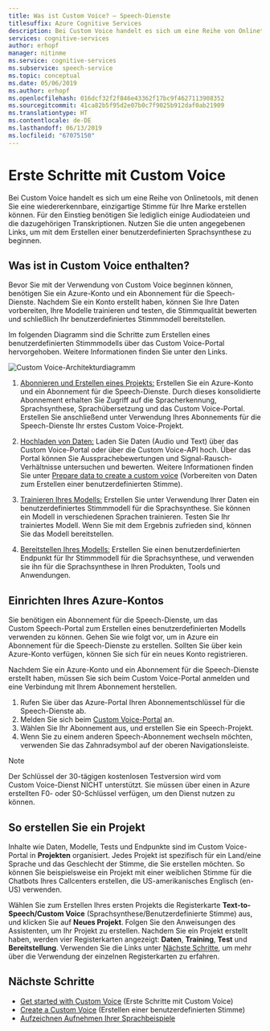 ```yaml
---
title: Was ist Custom Voice? – Speech-Dienste
titlesuffix: Azure Cognitive Services
description: Bei Custom Voice handelt es sich um eine Reihe von Onlinetools, mit denen Sie eine wiedererkennbare, einzigartige Stimme für Ihre Marke erstellen können. Für den Einstieg benötigen Sie lediglich einige Audiodateien und die dazugehörigen Transkriptionen. Nutzen Sie die unten angegebenen Links, um mit der Erstellung einer benutzerdefinierten Spracherkennung zu beginnen.
services: cognitive-services
author: erhopf
manager: nitinme
ms.service: cognitive-services
ms.subservice: speech-service
ms.topic: conceptual
ms.date: 05/06/2019
ms.author: erhopf
ms.openlocfilehash: 016dcf32f2f846e43362f17bc9f4627113908352
ms.sourcegitcommit: 41ca82b5f95d2e07b0c7f9025b912daf0ab21909
ms.translationtype: HT
ms.contentlocale: de-DE
ms.lasthandoff: 06/13/2019
ms.locfileid: "67075150"
---
```

# <a name="get-started-with-custom-voice"></a>Erste Schritte mit Custom Voice

Bei Custom Voice handelt es sich um eine Reihe von Onlinetools, mit denen Sie eine wiedererkennbare, einzigartige Stimme für Ihre Marke erstellen können. Für den Einstieg benötigen Sie lediglich einige Audiodateien und die dazugehörigen Transkriptionen. Nutzen Sie die unten angegebenen Links, um mit dem Erstellen einer benutzerdefinierten Sprachsynthese zu beginnen.

## <a name="whats-in-custom-voice"></a>Was ist in Custom Voice enthalten?

Bevor Sie mit der Verwendung von Custom Voice beginnen können, benötigen Sie ein Azure-Konto und ein Abonnement für die Speech-Dienste. Nachdem Sie ein Konto erstellt haben, können Sie Ihre Daten vorbereiten, Ihre Modelle trainieren und testen, die Stimmqualität bewerten und schließlich Ihr benutzerdefiniertes Stimmmodell bereitstellen.

Im folgenden Diagramm sind die Schritte zum Erstellen eines benutzerdefinierten Stimmmodells über das Custom Voice-Portal hervorgehoben. Weitere Informationen finden Sie unter den Links.

![Custom Voice-Architekturdiagramm](media/custom-voice/custom-voice-diagram.png)

1.  [Abonnieren und Erstellen eines Projekts:](#set-up-your-azure-account) Erstellen Sie ein Azure-Konto und ein Abonnement für die Speech-Dienste. Durch dieses konsolidierte Abonnement erhalten Sie Zugriff auf die Spracherkennung, Sprachsynthese, Sprachübersetzung und das Custom Voice-Portal. Erstellen Sie anschließend unter Verwendung Ihres Abonnements für die Speech-Dienste Ihr erstes Custom Voice-Projekt.

2.  [Hochladen von Daten:](how-to-custom-voice-create-voice.md#upload-your-datasets) Laden Sie Daten (Audio und Text) über das Custom Voice-Portal oder über die Custom Voice-API hoch. Über das Portal können Sie Aussprachebewertungen und Signal-Rausch-Verhältnisse untersuchen und bewerten. Weitere Informationen finden Sie unter [Prepare data to create a custom voice](how-to-custom-voice-prepare-data.md) (Vorbereiten von Daten zum Erstellen einer benutzerdefinierten Stimme).

3.  [Trainieren Ihres Modells:](how-to-custom-voice-create-voice.md#build-your-custom-voice-model) Erstellen Sie unter Verwendung Ihrer Daten ein benutzerdefiniertes Stimmmodell für die Sprachsynthese. Sie können ein Modell in verschiedenen Sprachen trainieren. Testen Sie Ihr trainiertes Modell. Wenn Sie mit dem Ergebnis zufrieden sind, können Sie das Modell bereitstellen.

4.  [Bereitstellen Ihres Modells:](how-to-custom-voice-create-voice.md#create-and-use-a-custom-voice-endpoint) Erstellen Sie einen benutzerdefinierten Endpunkt für Ihr Stimmmodell für die Sprachsynthese, und verwenden sie ihn für die Sprachsynthese in Ihren Produkten, Tools und Anwendungen.

## <a name="set-up-your-azure-account"></a>Einrichten Ihres Azure-Kontos

Sie benötigen ein Abonnement für die Speech-Dienste, um das Custom Speech-Portal zum Erstellen eines benutzerdefinierten Modells verwenden zu können. Gehen Sie wie folgt vor, um in Azure ein Abonnement für die Speech-Dienste zu erstellen. Sollten Sie über kein Azure-Konto verfügen, können Sie sich für ein neues Konto registrieren.  

Nachdem Sie ein Azure-Konto und ein Abonnement für die Speech-Dienste erstellt haben, müssen Sie sich beim Custom Voice-Portal anmelden und eine Verbindung mit Ihrem Abonnement herstellen.

1. Rufen Sie über das Azure-Portal Ihren Abonnementschlüssel für die Speech-Dienste ab.
2. Melden Sie sich beim [Custom Voice-Portal](https://aka.ms/custom-voice) an.
3. Wählen Sie Ihr Abonnement aus, und erstellen Sie ein Speech-Projekt.
4. Wenn Sie zu einem anderen Speech-Abonnement wechseln möchten, verwenden Sie das Zahnradsymbol auf der oberen Navigationsleiste.

> [!NOTE]
> Der Schlüssel der 30-tägigen kostenlosen Testversion wird vom Custom Voice-Dienst NICHT unterstützt. Sie müssen über einen in Azure erstellten F0- oder S0-Schlüssel verfügen, um den Dienst nutzen zu können.

## <a name="how-to-create-a-project"></a>So erstellen Sie ein Projekt

Inhalte wie Daten, Modelle, Tests und Endpunkte sind im Custom Voice-Portal in **Projekten** organisiert. Jedes Projekt ist spezifisch für ein Land/eine Sprache und das Geschlecht der Stimme, die Sie erstellen möchten. So können Sie beispielsweise ein Projekt mit einer weiblichen Stimme für die Chatbots Ihres Callcenters erstellen, die US-amerikanisches Englisch (en-US) verwenden.

Wählen Sie zum Erstellen Ihres ersten Projekts die Registerkarte **Text-to-Speech/Custom Voice** (Sprachsynthese/Benutzerdefinierte Stimme) aus, und klicken Sie auf **Neues Projekt**. Folgen Sie den Anweisungen des Assistenten, um Ihr Projekt zu erstellen. Nachdem Sie ein Projekt erstellt haben, werden vier Registerkarten angezeigt: **Daten**, **Training**, **Test** und **Bereitstellung**. Verwenden Sie die Links unter [Nächste Schritte](#next-steps), um mehr über die Verwendung der einzelnen Registerkarten zu erfahren.

## <a name="next-steps"></a>Nächste Schritte

- [Get started with Custom Voice](how-to-custom-voice.md) (Erste Schritte mit Custom Voice)
- [Create a Custom Voice](how-to-custom-voice-create-voice.md) (Erstellen einer benutzerdefinierten Stimme)
- [Aufzeichnen Aufnehmen Ihrer Sprachbeispiele](record-custom-voice-samples.md)
